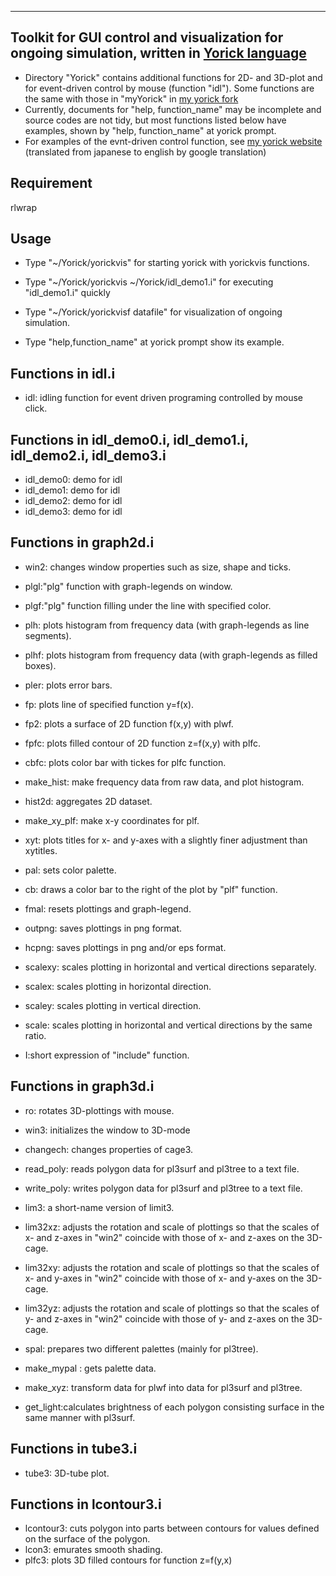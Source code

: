 -------
Toolkit for GUI control and visualization for ongoing simulation, written in [Yorick language](https://github.com/LLNL/yorick)
-------

* Directory "Yorick" contains additional functions for 2D- and 3D-plot and for event-driven control by mouse (function "idl"). Some functions are the same with those in "myYorick" in [my yorick fork](https://github.com/yorickuser/yorick)
* Currently, documents for "help, function_name" may be incomplete and source codes are not tidy, but most functions listed below have examples, shown by "help, function_name" at yorick prompt.
* For examples of the evnt-driven control function, see [my yorick website](https://translate.google.co.jp/translate?sl=ja&tl=en&js=y&prev=_t&hl=ja&ie=UTF-8&u=http%3A%2F%2Fbeetle.starfree.jp%2Fyorick%2Fyorick_basic_idl.html&edit-text=&act=url) (translated from japanese to english by google translation)

Requirement
-------
rlwrap

Usage
-------

* Type "~/Yorick/yorickvis" for starting yorick with yorickvis functions.

* Type "~/Yorick/yorickvis  ~/Yorick/idl_demo1.i" for executing "idl_demo1.i" quickly

* Type "~/Yorick/yorickvisf datafile" for visualization of ongoing simulation.

* Type "help,function_name" at yorick prompt show its example.

Functions in idl.i
-------

* idl: idling function for event driven programing controlled by mouse click.

Functions in idl_demo0.i, idl_demo1.i, idl_demo2.i, idl_demo3.i
-------

* idl_demo0: demo for idl
* idl_demo1: demo for idl
* idl_demo2: demo for idl
* idl_demo3: demo for idl

Functions in graph2d.i
-------

* win2: changes window properties such as size, shape and ticks.

* plgl:"plg" function with graph-legends on window.
* plgf:"plg" function filling under the line with specified color.
* plh: plots histogram from frequency data (with graph-legends as line segments).
* plhf: plots histogram from frequency data (with graph-legends as filled boxes).
* pler: plots error bars.

* fp: plots line of specified function y=f(x).
* fp2: plots a surface of 2D function f(x,y) with plwf.
* fpfc: plots filled contour of 2D function z=f(x,y) with plfc.
* cbfc: plots color bar with tickes for plfc function.
* make_hist: make frequency data from raw data, and plot histogram.
* hist2d: aggregates 2D dataset.
* make_xy_plf: make x-y coordinates for plf.
* xyt: plots titles for x- and y-axes with a slightly finer adjustment than xytitles.

* pal: sets color palette.
* cb: draws a color bar to the right of the plot by "plf" function.
* fmal: resets plottings and graph-legend.
* outpng: saves plottings in png format.
* hcpng: saves plottings in png and/or eps format.

* scalexy: scales plotting in horizontal and vertical directions separately.
* scalex: scales plotting in horizontal direction.
* scaley: scales plotting in vertical direction.
* scale: scales plotting in horizontal and vertical directions by the same ratio.
* I:short expression of "include" function.


Functions in graph3d.i
-------

* ro: rotates 3D-plottings with mouse.

* win3: initializes the window to 3D-mode
* changech: changes properties of cage3.
* read_poly: reads polygon data for pl3surf and pl3tree to a text file.
* write_poly: writes polygon data for pl3surf and pl3tree to a text file.

* lim3: a short-name version of limit3.
* lim32xz: adjusts the rotation and scale of plottings so that the scales of x- and z-axes in "win2" coincide with those of x- and z-axes on the 3D-cage.
* lim32xy: adjusts the rotation and scale of plottings so that the scales of x- and y-axes in "win2" coincide with those of x- and y-axes on the 3D-cage.
* lim32yz: adjusts the rotation and scale of plottings so that the scales of y- and z-axes in "win2" coincide with those of y- and z-axes on the 3D-cage.

* spal: prepares two different palettes (mainly for pl3tree).
* make_mypal : gets palette data.
* make_xyz: transform data for plwf into data for pl3surf and pl3tree.
* get_light:calculates brightness of each polygon consisting surface in the same manner with pl3surf.


Functions in tube3.i
-------

* tube3: 3D-tube plot.

Functions in lcontour3.i
-------

* lcontour3: cuts polygon into parts between contours for values defined on the surface of the polygon.
* lcon3: emurates smooth shading.
* plfc3: plots 3D filled contours for function z=f(y,x)


